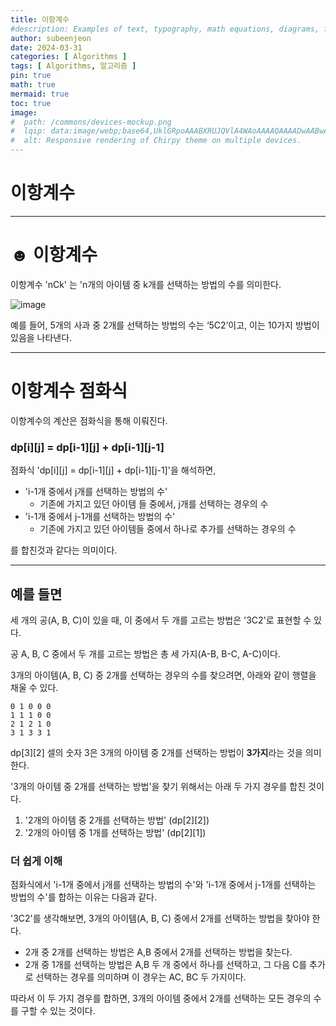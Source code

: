 ```yaml
---
title: 이항계수
#description: Examples of text, typography, math equations, diagrams, flowcharts, pictures, videos, and more.
author: subeenjeon
date: 2024-03-31
categories: [ Algorithms ]
tags: [ Algorithms, 알고리즘 ]
pin: true
math: true
mermaid: true
toc: true
image:
#  path: /commons/devices-mockup.png
#  lqip: data:image/webp;base64,UklGRpoAAABXRUJQVlA4WAoAAAAQAAAADwAABwAAQUxQSDIAAAARL0AmbZurmr57yyIiqE8oiG0bejIYEQTgqiDA9vqnsUSI6H+oAERp2HZ65qP/VIAWAFZQOCBCAAAA8AEAnQEqEAAIAAVAfCWkAALp8sF8rgRgAP7o9FDvMCkMde9PK7euH5M1m6VWoDXf2FkP3BqV0ZYbO6NA/VFIAAAA
#  alt: Responsive rendering of Chirpy theme on multiple devices.
---
```



# 이항계수

---

# ☻ 이항계수

이항계수 'nCk' 는 'n개의 아이템 중 k개를 선택하는 방법의 수를 의미한다.

![image](https://github.com/subeenjeonHere/subeenjeonHere.github.io/assets/145312273/9fe13223-711c-4745-8ff1-51642952688d)

예를 들어, 5개의 사과 중 2개를 선택하는 방법의 수는 ‘5C2’이고, 이는 10가지 방법이 있음을 나타낸다.

---

# 이항계수 점화식

이항계수의 계산은 점화식을 통해 이뤄진다.

### dp[i][j] = dp[i-1][j] + dp[i-1][j-1]

점화식 'dp[i][j] = dp[i-1][j] + dp[i-1][j-1]'을 해석하면,

- 'i-1개 중에서 j개를 선택하는 방법의 수'
    - 기존에 가지고 있던 아이템 들 중에서, j개를 선택하는 경우의 수
- 'i-1개 중에서 j-1개를 선택하는 방법의 수'
    - 기존에 가지고 있던 아이템들 중에서 하나로 추가를 선택하는 경우의 수

를 합친것과 같다는 의미이다.

---

## 예를 들면

세 개의 공(A, B, C)이 있을 때, 이 중에서 두 개를 고르는 방법은 '3C2'로 표현할 수 있다.

공 A, B, C 중에서 두 개를 고르는 방법은 총 세 가지(A-B, B-C, A-C)이다.

3개의 아이템(A, B, C) 중 2개를 선택하는 경우의 수를 찾으려면, 아래와 같이 행렬을 채울 수 있다.

```
0 1 0 0 0
1 1 1 0 0
2 1 2 1 0
3 1 3 3 1
```

dp[3][2] 셀의 숫자 3은 3개의 아이템 중 2개를 선택하는 방법이 **3가지**라는 것을 의미한다.

'3개의 아이템 중 2개를 선택하는 방법'을 찾기 위해서는 아래 두 가지 경우를 합친 것이다.

1. '2개의 아이템 중 2개를 선택하는 방법' (dp[2][2])
2. '2개의 아이템 중 1개를 선택하는 방법' (dp[2][1])

### 더 쉽게 이해

점화식에서 'i-1개 중에서 j개를 선택하는 방법의 수'와 'i-1개 중에서 j-1개를 선택하는 방법의 수'를 합하는 이유는 다음과 같다.

'3C2'를 생각해보면, 3개의 아이템(A, B, C) 중에서 2개를 선택하는 방법을 찾아야 한다.

- 2개 중 2개를 선택하는 방법은 A,B 중에서 2개를 선택하는 방법을 찾는다.
- 2개 중 1개를 선택하는 방법은 A,B 두 개 중에서 하나를 선택하고, 그 다음 C를 추가로 선택하는 경우를 의미하며 이 경우는 AC, BC 두 가지이다.

따라서 이 두 가지 경우를 합하면, 3개의 아이템 중에서 2개를 선택하는 모든 경우의 수를 구할 수 있는 것이다.
